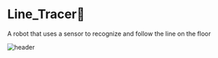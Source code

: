 # Line_Tracer🚗
A robot that uses a sensor to recognize and follow the line on the floor

![header](https://capsule-render.vercel.app/api?type=waving&color=ADD8E6&height=300&section=header&text=Line%20Tracer&desc=A%20robot%20that%20uses%20a%20sensor%20to%20recognize%20and%20follow%20the%20line%20on%20the%20floor&fontSize=50&demo=wave&fontColor=696969)
